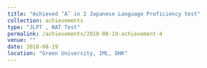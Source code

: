 ```yaml
---
title: "Achieved ’A’ in 2 Japanese Language Proficiency test"
collection: achievements
type: "JLPT , NAT Test"
permalink: /achievements/2018-08-19-achievement-4
venue: ""
date: 2018-08-19
location: "Green University, IML, DHK"
---
```

